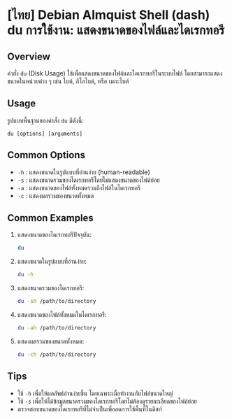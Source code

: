 # [ไทย] Debian Almquist Shell (dash) du การใช้งาน: แสดงขนาดของไฟล์และไดเรกทอรี

## Overview
คำสั่ง `du` (Disk Usage) ใช้เพื่อแสดงขนาดของไฟล์และไดเรกทอรีในระบบไฟล์ โดยสามารถแสดงขนาดในหน่วยต่าง ๆ เช่น ไบต์, กิโลไบต์, หรือ เมกะไบต์

## Usage
รูปแบบพื้นฐานของคำสั่ง `du` มีดังนี้:
```
du [options] [arguments]
```

## Common Options
- `-h` : แสดงขนาดในรูปแบบที่อ่านง่าย (human-readable)
- `-s` : แสดงขนาดรวมของไดเรกทอรีโดยไม่แสดงขนาดของไฟล์ย่อย
- `-a` : แสดงขนาดของไฟล์ทั้งหมดรวมถึงไฟล์ในไดเรกทอรี
- `-c` : แสดงผลรวมของขนาดทั้งหมด

## Common Examples
1. แสดงขนาดของไดเรกทอรีปัจจุบัน:
   ```bash
   du
   ```

2. แสดงขนาดในรูปแบบที่อ่านง่าย:
   ```bash
   du -h
   ```

3. แสดงขนาดรวมของไดเรกทอรี:
   ```bash
   du -sh /path/to/directory
   ```

4. แสดงขนาดของไฟล์ทั้งหมดในไดเรกทอรี:
   ```bash
   du -ah /path/to/directory
   ```

5. แสดงผลรวมของขนาดทั้งหมด:
   ```bash
   du -ch /path/to/directory
   ```

## Tips
- ใช้ `-h` เพื่อให้ผลลัพธ์อ่านง่ายขึ้น โดยเฉพาะเมื่อทำงานกับไฟล์ขนาดใหญ่
- ใช้ `-s` เพื่อให้ได้ข้อมูลขนาดรวมของไดเรกทอรีโดยไม่ต้องดูรายละเอียดของไฟล์ย่อย
- ตรวจสอบขนาดของไดเรกทอรีที่ไม่จำเป็นเพื่อลดการใช้พื้นที่ในดิสก์